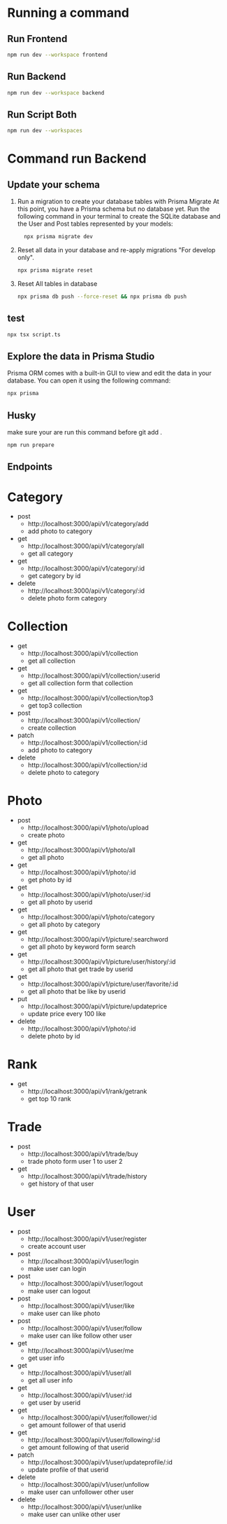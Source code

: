 # Running a command

## Run Frontend

```bash
npm run dev --workspace frontend
```

## Run Backend

```bash
npm run dev --workspace backend
```

## Run Script Both

```bash
npm run dev --workspaces
```

# Command run Backend

## Update your schema

1.  Run a migration to create your database tables with Prisma Migrate
    At this point, you have a Prisma schema but no database yet. Run the following command in your terminal to create the SQLite database and the User and Post tables represented by your models:

    ```bash
      npx prisma migrate dev
    ```

2.  Reset all data in your database and re-apply migrations "For develop only".
    ```bash
    npx prisma migrate reset
    ```
3.  Reset All tables in database
    ```bash
    npx prisma db push --force-reset && npx prisma db push
    ```

## test

```bash
npx tsx script.ts
```

## Explore the data in Prisma Studio

Prisma ORM comes with a built-in GUI to view and edit the data in your database. You can open it using the following command:

```bash
npx prisma 
```
## Husky
make sure your are run this command before git add .
```bash
npm run prepare
```


## Endpoints
# Category 
- post
  - http://localhost:3000/api/v1/category/add
  - add photo to category
- get
  - http://localhost:3000/api/v1/category/all
  - get all category
- get
  - http://localhost:3000/api/v1/category/:id
  - get category by id
- delete
  - http://localhost:3000/api/v1/category/:id
  - delete photo form category

# Collection

- get
  - http://localhost:3000/api/v1/collection
  - get all collection
- get
  - http://localhost:3000/api/v1/collection/:userid
  - get all collection form that collection
- get
  - http://localhost:3000/api/v1/collection/top3
  - get top3 collection
- post
  - http://localhost:3000/api/v1/collection/
  - create collection
- patch
  - http://localhost:3000/api/v1/collection/:id
  - add photo to category
- delete
  - http://localhost:3000/api/v1/collection/:id
  - delete photo to category

# Photo

- post
  - http://localhost:3000/api/v1/photo/upload
  - create photo
- get
  - http://localhost:3000/api/v1/photo/all
  - get all photo
- get
  - http://localhost:3000/api/v1/photo/:id
  - get photo by id
- get
  - http://localhost:3000/api/v1/photo/user/:id
  - get all photo by userid
- get
    - http://localhost:3000/api/v1/photo/category
    - get all photo by category
- get
  - http://localhost:3000/api/v1/picture/:searchword
  - get all photo by keyword form search
- get
  - http://localhost:3000/api/v1/picture/user/history/:id
  - get all photo that get trade by userid
- get
  - http://localhost:3000/api/v1/picture/user/favorite/:id
  - get all photo that be like by userid
- put
  - http://localhost:3000/api/v1/picture/updateprice
  - update price every 100 like
- delete
  - http://localhost:3000/api/v1/photo/:id
  - delete photo by id

# Rank

- get
  - http://localhost:3000/api/v1/rank/getrank
  - get top 10 rank

# Trade

- post
  - http://localhost:3000/api/v1/trade/buy
  - trade photo form user 1 to user 2
- get
  - http://localhost:3000/api/v1/trade/history
  - get history of that user

# User

- post
  - http://localhost:3000/api/v1/user/register
  - create account user
- post
  - http://localhost:3000/api/v1/user/login
  - make user can login
- post
  - http://localhost:3000/api/v1/user/logout
  - make user can logout
- post
  - http://localhost:3000/api/v1/user/like
  - make user can like photo
- post
  - http://localhost:3000/api/v1/user/follow
  - make user can like follow other user
- get
  - http://localhost:3000/api/v1/user/me
  - get user info
- get
  - http://localhost:3000/api/v1/user/all
  - get all user info
- get
  - http://localhost:3000/api/v1/user/:id
  - get user by userid
- get
  - http://localhost:3000/api/v1/user/follower/:id
  - get amount follower of that userid
- get
  - http://localhost:3000/api/v1/user/following/:id
  - get amount following of that userid
- patch
  - http://localhost:3000/api/v1/user/updateprofile/:id
  - update profile of that userid
- delete
  - http://localhost:3000/api/v1/user/unfollow
  - make user can unfollower other user
- delete
  - http://localhost:3000/api/v1/user/unlike
  - make user can unlike other user
